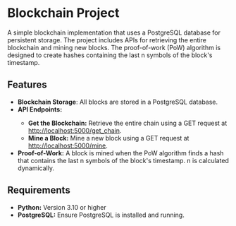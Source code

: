 <h1>Blockchain Project</h1>
<p>A simple blockchain implementation that uses a PostgreSQL database for persistent storage. The project includes APIs for retrieving the entire blockchain and mining new blocks. The proof-of-work (PoW) algorithm is designed to create hashes containing the last n symbols of the block's timestamp.</p>

<section>
<h2>Features</h2>
<ul>
<li><strong>Blockchain Storage</strong>: All blocks are stored in a PostgreSQL database.</li>
<li><strong>API Endpoints:</strong></li>
<ul>
<li><strong>Get the Blockchain:</strong> Retrieve the entire chain using a GET request at <a href="http://localhost:5000/get_chain">http://localhost:5000/get_chain</a>.</li>
<li><strong>Mine a Block:</strong> Mine a new block using a GET request at <a href="http://localhost:5000/mine">http://localhost:5000/mine</a>.</li>
</ul>
<li><strong>Proof-of-Work:</strong> A block is mined when the PoW algorithm finds a hash that contains the last n symbols of the block's timestamp. n is calculated dynamically.</li></ul>
<h2>Requirements</h2>
<ul>
<li><strong>Python:</strong> Version 3.10 or higher</li>
<li><strong>PostgreSQL:</strong> Ensure PostgreSQL is installed and running.</li>
</ul>